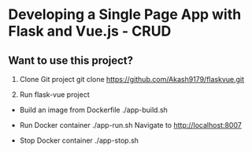 # Developing a Single Page App with Flask and Vue.js - CRUD

## Want to use this project?

1. Clone Git project
git clone https://github.com/Akash9179/flaskvue.git

2. Run flask-vue project
- Build an image from Dockerfile
./app-build.sh

- Run Docker container
./app-run.sh
Navigate to [http://localhost:8007](http://localhost:8007)

- Stop Docker container
./app-stop.sh